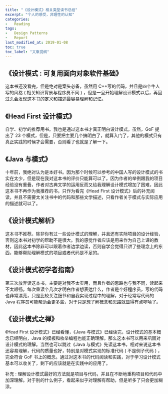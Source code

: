 ```yaml
---
title: "《设计模式》相关类型读书总结"
excerpt: "个人的感受，非理性的认知"
categories:
-   Reading
tags:
-   Design Patterns
-   Report
last_modified_at: 2019-01-08
toc: true
toc_label: "文章提纲"
---
```


## 《设计模式 : 可复用面向对象软件基础》

这本书还没看完，但是绝对是案头必备，虽然用 C++写的代码，并且是四个牛人写的风格 ( 相关知识背景与程序员不同 ) ，但是一旦开始理解设计模式以后，再回过头会发现这本书的定义和描述最容易理解和记忆。

## 《Head First 设计模式》

自学、初学的推荐用书。我也是通过这本书才真正明白设计模式。虽然，GoF 提出了 23 个模式，但是，只要把主要几个搞明白了，就算入门了，其他的模式只有真正实践的时候才会需要，否则看了也就是了解一下。

## 《Java 与模式》

十年前，我绝对认为是本好书。因为那个时候可以参考的中国人写的设计模式的书实在太少，但是现在我对这本书的评价只能算可以了。因为作者的举例跟我的项目经验没有重叠，作者对古典文学的运用反而又给我理解设计模式增加了困难，因此这本书不再作为我推荐的书，只作为看完《Head First 设计模式》后的补充阅读，并且不需要太关注书中的代码和那些文学描述，只看作者关于模式与实际应用的描述就可以了。

## 《设计模式解析》

这本书不推荐。除非你有过一些设计模式的理解，并且还有实际项目的设计经验，否则这本书对初学的帮助不是很大。我的感觉作者应该是用来作为自己上课的教材，因此这本书除非可以跟着作者边学边读，否则自学会觉得只讲了些理念上的东西，能够帮助理解模式的项目或者代码是不足的。

## 《设计模式初学者指南》

第三次放弃读这本书，主要是对我不太实用，而且作者的思路也与我不同，读起来不太顺畅。每次重读个几次才明白作者想表达什么，作者是个好程序员，写的代码也非常漂亮，只是比较关注细节和自我实现过程中的理解，对于经常写代码的 Java 程序员可能帮助会更多些，对于只是想了解概念和思路就显得有点啰嗦了。

## 《设计模式之禅》

《Head First 设计模式》已经看懂，《Java 与模式》已经读完，设计模式的基本概念已经明白，Java 的模板和枚举编程也能正确理解。那么这本书可以用来巩固对设计模式的理解。当然也可以跳过《Java 与模式》先读这本书，相对来说这本书还容易理解，代码的质量也好，特别是对模式实现的标准代码 ( 不是例子代码 ) ，完全符合 GoF 书上的概念。通过对这本书的代码阅读和实践，对于学习设计模式基本可以收关了，剩下的应该就是在实践中的应用了。

补充 : 理解设计模式最好的方法就是项目与代码，并且在不断地重构项目和代码中加深理解。对于别的什么例子，看起来似乎对理解有帮助，但是听多了只会更加糊涂。
